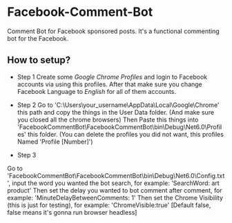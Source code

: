 # Facebook-Comment-Bot
Comment Bot for Facebook sponsored posts.
It's a functional commenting bot for the Facebook.


How to setup?
---
- Step 1
Create some *Google Chrome Profiles* and login to Facebook accounts via using this profiles. After that make sure you change Facebook Language to *English* for all of them accounts.

* Step 2
Go to 'C:\Users\your_username\AppData\Local\Google\Chrome' this path and copy the things in the User Data folder. (And make sure you closed all the chrome browsers)
Then Paste this things into 'FacebookCommentBot\FacebookCommentBot\bin\Debug\Net6.0\Profiles' this folder. (You can delete the profiles you did not want, this profiles Named 'Profile [Number]')

+ Step 3

Go to 'FacebookCommentBot\FacebookCommentBot\bin\Debug\Net6.0\Config.txt', input the word you wanted the bot search, for example: 'SearchWord: art product'
Then set the delay you wanted to bot comment after comment, for example: 'MinuteDelayBetweenComments: 1'
Then set the Chrome Visibility (this is just for testing), for example: 'ChromeVisible:true' [Default false, false means it's gonna run browser headless]
 

